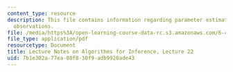 ```yaml
---
content_type: resource
description: This file contains information regarding parameter estimation from partial
  observations.
file: /media/https%3A/open-learning-course-data-rc.s3.amazonaws.com/6-438-algorithms-for-inference-fall-2014/7b1e302a77ea08f830f9adb9920ade43_MIT6_438F14_Lec22.pdf
file_type: application/pdf
resourcetype: Document
title: Lecture Notes on Algorithms for Inference, Lecture 22
uid: 7b1e302a-77ea-08f8-30f9-adb9920ade43
---
```

